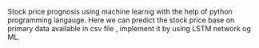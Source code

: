 Stock price prognosis using machine learnig with the help of python programming langauge.
Here we can predict the stock price base on primary data available in csv file , implement it by using LSTM network og ML. 
